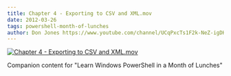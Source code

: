 ```yaml
---
title: Chapter 4 - Exporting to CSV and XML.mov
date: 2012-03-26
tags: powershell-month-of-lunches
author: Don Jones https://www.youtube.com/channel/UCqPxcTs1F2k-NeZ-igDHvnQ
---
```


[![Chapter 4 - Exporting to CSV and XML.mov](https://i4.ytimg.com/vi/WpFc2m_uLfM/hqdefault.jpg "Chapter 4 - Exporting to CSV and XML.mov")](https://www.youtube.com/watch?v=WpFc2m_uLfM)

Companion content for "Learn Windows PowerShell in a Month of Lunches"
